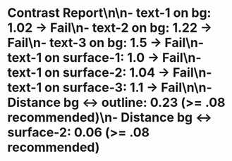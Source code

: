 # Contrast Report\n\n- text-1 on bg: **1.02** → Fail\n- text-2 on bg: **1.22** → Fail\n- text-3 on bg: **1.5** → Fail\n- text-1 on surface-1: **1.0** → Fail\n- text-1 on surface-2: **1.04** → Fail\n- text-1 on surface-3: **1.1** → Fail\n\n- Distance bg ↔ outline: 0.23 (>= .08 recommended)\n- Distance bg ↔ surface-2: 0.06 (>= .08 recommended)
